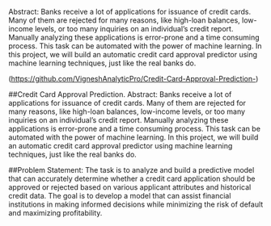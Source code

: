 
Abstract:
Banks receive a lot of applications for issuance of credit cards. Many of them are rejected for many reasons, like high-loan balances, low-income levels, or too many inquiries on an individual’s credit report. Manually analyzing these applications is error-prone and a time consuming process. This task can be automated with the power of machine learning. In this project, we will build an automatic credit card approval predictor using machine learning techniques, just like the real banks do. 


(https://github.com/VigneshAnalyticPro/Credit-Card-Approval-Prediction-)
 
##Credit Card Approval Prediction.
Abstract:
Banks receive a lot of applications for issuance of credit cards. Many of them are rejected for many reasons, like high-loan balances, low-income levels, or too many inquiries on an individual’s credit report. Manually analyzing these applications is error-prone and a time consuming process. This task can be automated with the power of machine learning. In this project, we will build an automatic credit card approval predictor using machine learning techniques, just like the real banks do. 
 
##Problem Statement: 
The task is to analyze and build a predictive model that can accurately determine whether a credit card application should be approved or rejected based on various applicant attributes and historical credit data. The goal is to develop a model that can assist financial institutions in making informed decisions while minimizing the risk of default and maximizing profitability. 
 
 

